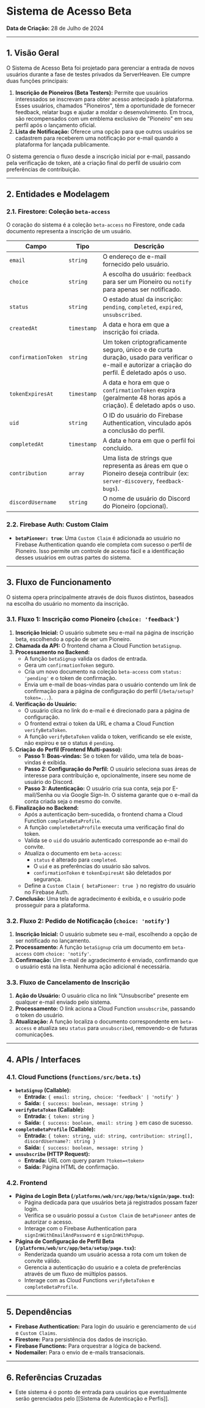 # Sistema de Acesso Beta

**Data de Criação:** 28 de Julho de 2024

---

## 1. Visão Geral

O Sistema de Acesso Beta foi projetado para gerenciar a entrada de novos usuários durante a fase de testes privados da ServerHeaven. Ele cumpre duas funções principais:

1.  **Inscrição de Pioneiros (Beta Testers):** Permite que usuários interessados se inscrevam para obter acesso antecipado à plataforma. Esses usuários, chamados "Pioneiros", têm a oportunidade de fornecer feedback, relatar bugs e ajudar a moldar o desenvolvimento. Em troca, são recompensados com um emblema exclusivo de "Pioneiro" em seu perfil após o lançamento oficial.
2.  **Lista de Notificação:** Oferece uma opção para que outros usuários se cadastrem para receberem uma notificação por e-mail quando a plataforma for lançada publicamente.

O sistema gerencia o fluxo desde a inscrição inicial por e-mail, passando pela verificação de token, até a criação final do perfil de usuário com preferências de contribuição.

---

## 2. Entidades e Modelagem

### 2.1. Firestore: Coleção `beta-access`

O coração do sistema é a coleção `beta-access` no Firestore, onde cada documento representa a inscrição de um usuário.

| Campo                 | Tipo        | Descrição                                                                                                                              |
| --------------------- | ----------- | -------------------------------------------------------------------------------------------------------------------------------------- |
| `email`               | `string`    | O endereço de e-mail fornecido pelo usuário.                                                                                           |
| `choice`              | `string`    | A escolha do usuário: `feedback` para ser um Pioneiro ou `notify` para apenas ser notificado.                                          |
| `status`              | `string`    | O estado atual da inscrição: `pending`, `completed`, `expired`, `unsubscribed`.                                                        |
| `createdAt`           | `timestamp` | A data e hora em que a inscrição foi criada.                                                                                             |
| `confirmationToken`   | `string`    | Um token criptograficamente seguro, único e de curta duração, usado para verificar o e-mail e autorizar a criação do perfil. É deletado após o uso. |
| `tokenExpiresAt`      | `timestamp` | A data e hora em que o `confirmationToken` expira (geralmente 48 horas após a criação). É deletado após o uso.                            |
| `uid`                 | `string`    | O ID do usuário do Firebase Authentication, vinculado após a conclusão do perfil.                                                      |
| `completedAt`         | `timestamp` | A data e hora em que o perfil foi concluído.                                                                                             |
| `contribution`        | `array`     | Uma lista de strings que representa as áreas em que o Pioneiro deseja contribuir (ex: `server-discovery`, `feedback-bugs`).           |
| `discordUsername`     | `string`    | O nome de usuário do Discord do Pioneiro (opcional).                                                                                  |

### 2.2. Firebase Auth: Custom Claim

-   **`betaPioneer: true`**: Uma `Custom Claim` é adicionada ao usuário no Firebase Authentication quando ele completa com sucesso o perfil de Pioneiro. Isso permite um controle de acesso fácil e a identificação desses usuários em outras partes do sistema.

---

## 3. Fluxo de Funcionamento

O sistema opera principalmente através de dois fluxos distintos, baseados na escolha do usuário no momento da inscrição.

### 3.1. Fluxo 1: Inscrição como Pioneiro (`choice: 'feedback'`)

1.  **Inscrição Inicial:** O usuário submete seu e-mail na página de inscrição beta, escolhendo a opção de ser um Pioneiro.
2.  **Chamada da API:** O frontend chama a Cloud Function `betaSignup`.
3.  **Processamento no Backend:**
    *   A função `betaSignup` valida os dados de entrada.
    *   Gera um `confirmationToken` seguro.
    *   Cria um novo documento na coleção `beta-access` com `status: 'pending'` e o token de confirmação.
    *   Envia um e-mail de boas-vindas para o usuário contendo um link de confirmação para a página de configuração do perfil (`/beta/setup?token=...`).
4.  **Verificação do Usuário:**
    *   O usuário clica no link do e-mail e é direcionado para a página de configuração.
    *   O frontend extrai o token da URL e chama a Cloud Function `verifyBetaToken`.
    *   A função `verifyBetaToken` valida o token, verificando se ele existe, não expirou e se o status é `pending`.
5.  **Criação do Perfil (Frontend Multi-passo):**
    *   **Passo 1: Boas-vindas:** Se o token for válido, uma tela de boas-vindas é exibida.
    *   **Passo 2: Configuração do Perfil:** O usuário seleciona suas áreas de interesse para contribuição e, opcionalmente, insere seu nome de usuário do Discord.
    *   **Passo 3: Autenticação:** O usuário cria sua conta, seja por E-mail/Senha ou via Google Sign-In. O sistema garante que o e-mail da conta criada seja o mesmo do convite.
6.  **Finalização no Backend:**
    *   Após a autenticação bem-sucedida, o frontend chama a Cloud Function `completeBetaProfile`.
    *   A função `completeBetaProfile` executa uma verificação final do token.
    *   Valida se o `uid` do usuário autenticado corresponde ao e-mail do convite.
    *   Atualiza o documento em `beta-access`:
        *   `status` é alterado para `completed`.
        *   O `uid` e as preferências do usuário são salvos.
        *   `confirmationToken` e `tokenExpiresAt` são deletados por segurança.
    *   Define a `Custom Claim` `{ betaPioneer: true }` no registro do usuário no Firebase Auth.
7.  **Conclusão:** Uma tela de agradecimento é exibida, e o usuário pode prosseguir para a plataforma.

### 3.2. Fluxo 2: Pedido de Notificação (`choice: 'notify'`)

1.  **Inscrição Inicial:** O usuário submete seu e-mail, escolhendo a opção de ser notificado no lançamento.
2.  **Processamento:** A função `betaSignup` cria um documento em `beta-access` com `choice: 'notify'`.
3.  **Confirmação:** Um e-mail de agradecimento é enviado, confirmando que o usuário está na lista. Nenhuma ação adicional é necessária.

### 3.3. Fluxo de Cancelamento de Inscrição

1.  **Ação do Usuário:** O usuário clica no link "Unsubscribe" presente em qualquer e-mail enviado pelo sistema.
2.  **Processamento:** O link aciona a Cloud Function `unsubscribe`, passando o token do usuário.
3.  **Atualização:** A função localiza o documento correspondente em `beta-access` e atualiza seu `status` para `unsubscribed`, removendo-o de futuras comunicações.

---

## 4. APIs / Interfaces

### 4.1. Cloud Functions (`functions/src/beta.ts`)

*   **`betaSignup` (Callable):**
    *   **Entrada:** `{ email: string, choice: 'feedback' | 'notify' }`
    *   **Saída:** `{ success: boolean, message: string }`
*   **`verifyBetaToken` (Callable):**
    *   **Entrada:** `{ token: string }`
    *   **Saída:** `{ success: boolean, email: string }` em caso de sucesso.
*   **`completeBetaProfile` (Callable):**
    *   **Entrada:** `{ token: string, uid: string, contribution: string[], discordUsername?: string }`
    *   **Saída:** `{ success: boolean, message: string }`
*   **`unsubscribe` (HTTP Request):**
    *   **Entrada:** URL com query param `?token=<token>`
    *   **Saída:** Página HTML de confirmação.

### 4.2. Frontend

*   **Página de Login Beta (`/platforms/web/src/app/beta/signin/page.tsx`):**
    *   Página dedicada para que usuários beta já registrados possam fazer login.
    *   Verifica se o usuário possui a `Custom Claim` de `betaPioneer` antes de autorizar o acesso.
    *   Interage com o Firebase Authentication para `signInWithEmailAndPassword` e `signInWithPopup`.
*   **Página de Configuração de Perfil Beta (`/platforms/web/src/app/beta/setup/page.tsx`):**
    *   Renderizada quando um usuário acessa a rota com um token de convite válido.
    *   Gerencia a autenticação do usuário e a coleta de preferências através de um fluxo de múltiplos passos.
    *   Interage com as Cloud Functions `verifyBetaToken` e `completeBetaProfile`.

---

## 5. Dependências

*   **Firebase Authentication:** Para login do usuário e gerenciamento de `uid` e `Custom Claims`.
*   **Firestore:** Para persistência dos dados de inscrição.
*   **Firebase Functions:** Para orquestrar a lógica de backend.
*   **Nodemailer:** Para o envio de e-mails transacionais.

---

## 6. Referências Cruzadas

*   Este sistema é o ponto de entrada para usuários que eventualmente serão gerenciados pelo [[Sistema de Autenticação e Perfis]].